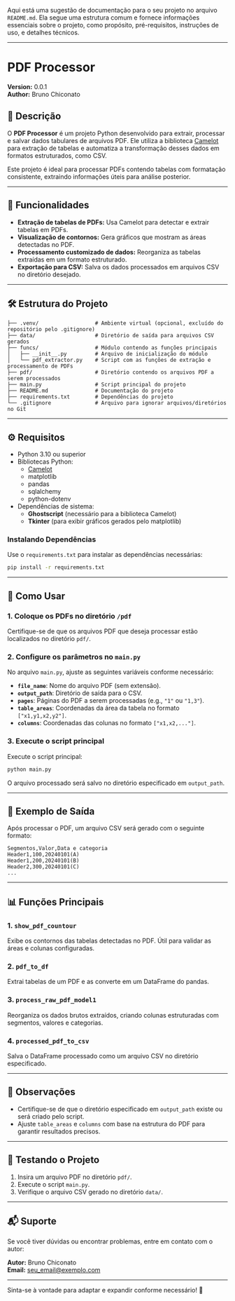 Aqui está uma sugestão de documentação para o seu projeto no arquivo `README.md`. Ela segue uma estrutura comum e fornece informações essenciais sobre o projeto, como propósito, pré-requisitos, instruções de uso, e detalhes técnicos.

---

# PDF Processor

**Version:** 0.0.1  
**Author:** Bruno Chiconato  

## 📖 Descrição
O **PDF Processor** é um projeto Python desenvolvido para extrair, processar e salvar dados tabulares de arquivos PDF. Ele utiliza a biblioteca [Camelot](https://camelot-py.readthedocs.io/) para extração de tabelas e automatiza a transformação desses dados em formatos estruturados, como CSV.

Este projeto é ideal para processar PDFs contendo tabelas com formatação consistente, extraindo informações úteis para análise posterior.

---

## 🚀 Funcionalidades
- **Extração de tabelas de PDFs:** Usa Camelot para detectar e extrair tabelas em PDFs.
- **Visualização de contornos:** Gera gráficos que mostram as áreas detectadas no PDF.
- **Processamento customizado de dados:** Reorganiza as tabelas extraídas em um formato estruturado.
- **Exportação para CSV:** Salva os dados processados em arquivos CSV no diretório desejado.

---

## 🛠️ Estrutura do Projeto

```plaintext
├── .venv/                  # Ambiente virtual (opcional, excluído do repositório pelo .gitignore)
├── data/                   # Diretório de saída para arquivos CSV gerados
├── funcs/                  # Módulo contendo as funções principais
│   ├── __init__.py         # Arquivo de inicialização do módulo
│   └── pdf_extractor.py    # Script com as funções de extração e processamento de PDFs
├── pdf/                    # Diretório contendo os arquivos PDF a serem processados
├── main.py                 # Script principal do projeto
├── README.md               # Documentação do projeto
├── requirements.txt        # Dependências do projeto
└── .gitignore              # Arquivo para ignorar arquivos/diretórios no Git
```

---

## ⚙️ Requisitos
- Python 3.10 ou superior
- Bibliotecas Python:
  - [Camelot](https://camelot-py.readthedocs.io/)
  - matplotlib
  - pandas
  - sqlalchemy
  - python-dotenv
- Dependências de sistema:
  - **Ghostscript** (necessário para a biblioteca Camelot)
  - **Tkinter** (para exibir gráficos gerados pelo matplotlib)

### Instalando Dependências
Use o `requirements.txt` para instalar as dependências necessárias:
```bash
pip install -r requirements.txt
```

---

## 🚩 Como Usar

### 1. Coloque os PDFs no diretório `/pdf`
Certifique-se de que os arquivos PDF que deseja processar estão localizados no diretório `pdf/`.

### 2. Configure os parâmetros no `main.py`
No arquivo `main.py`, ajuste as seguintes variáveis conforme necessário:
- **`file_name`**: Nome do arquivo PDF (sem extensão).
- **`output_path`**: Diretório de saída para o CSV.
- **`pages`**: Páginas do PDF a serem processadas (e.g., `"1"` ou `"1,3"`).
- **`table_areas`**: Coordenadas da área da tabela no formato `["x1,y1,x2,y2"]`.
- **`columns`**: Coordenadas das colunas no formato `["x1,x2,..."]`.

### 3. Execute o script principal
Execute o script principal:
```bash
python main.py
```

O arquivo processado será salvo no diretório especificado em `output_path`.

---

## 📂 Exemplo de Saída
Após processar o PDF, um arquivo CSV será gerado com o seguinte formato:
```csv
Segmentos,Valor,Data e categoria
Header1,100,20240101(A)
Header1,200,20240101(B)
Header2,300,20240101(C)
...
```

---

## 📊 Funções Principais
### 1. `show_pdf_countour`
Exibe os contornos das tabelas detectadas no PDF. Útil para validar as áreas e colunas configuradas.

### 2. `pdf_to_df`
Extrai tabelas de um PDF e as converte em um DataFrame do pandas.

### 3. `process_raw_pdf_model1`
Reorganiza os dados brutos extraídos, criando colunas estruturadas com segmentos, valores e categorias.

### 4. `processed_pdf_to_csv`
Salva o DataFrame processado como um arquivo CSV no diretório especificado.

---

## 📝 Observações
- Certifique-se de que o diretório especificado em `output_path` existe ou será criado pelo script.
- Ajuste `table_areas` e `columns` com base na estrutura do PDF para garantir resultados precisos.

---

## 🧪 Testando o Projeto
1. Insira um arquivo PDF no diretório `pdf/`.
2. Execute o script `main.py`.
3. Verifique o arquivo CSV gerado no diretório `data/`.

---

## 📬 Suporte
Se você tiver dúvidas ou encontrar problemas, entre em contato com o autor:

**Autor:** Bruno Chiconato  
**Email:** [seu_email@exemplo.com](mailto:seu_email@exemplo.com)

---

Sinta-se à vontade para adaptar e expandir conforme necessário! 🚀